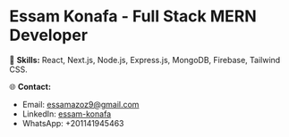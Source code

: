 # Essam Konafa - Full Stack MERN Developer
🚀 **Skills:** React, Next.js, Node.js, Express.js, MongoDB, Firebase, Tailwind CSS.

🌐 **Contact:**
- Email: essamazoz9@gmail.com
- LinkedIn: [essam-konafa](https://www.linkedin.com/in/essam-konafa-589310286/)
- WhatsApp: +201141945463
